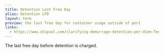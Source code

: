 ```yaml
---
title: Detention Last Free Day
alias: Detention LFD
layout: term
preview: the last free day for container usage outside of port
links:
  - https://www.shipuwl.com/clarifying-demurrage-detention-per-diem-fees
---
```


The last free day before detention is charged.

